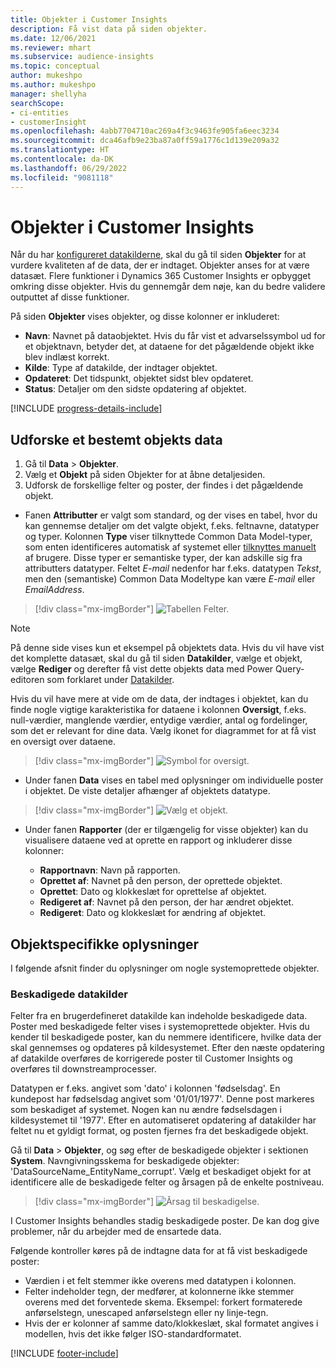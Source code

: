 ```yaml
---
title: Objekter i Customer Insights
description: Få vist data på siden objekter.
ms.date: 12/06/2021
ms.reviewer: mhart
ms.subservice: audience-insights
ms.topic: conceptual
author: mukeshpo
ms.author: mukeshpo
manager: shellyha
searchScope:
- ci-entities
- customerInsight
ms.openlocfilehash: 4abb7704710ac269a4f3c9463fe905fa6eec3234
ms.sourcegitcommit: dca46afb9e23ba87a0ff59a1776c1d139e209a32
ms.translationtype: HT
ms.contentlocale: da-DK
ms.lasthandoff: 06/29/2022
ms.locfileid: "9081118"
---
```

# <a name="entities-in-customer-insights"></a>Objekter i Customer Insights

Når du har [konfigureret datakilderne](data-sources.md), skal du gå til siden **Objekter** for at vurdere kvaliteten af de data, der er indtaget. Objekter anses for at være datasæt. Flere funktioner i Dynamics 365 Customer Insights er opbygget omkring disse objekter. Hvis du gennemgår dem nøje, kan du bedre validere outputtet af disse funktioner.

På siden **Objekter** vises objekter, og disse kolonner er inkluderet:

- **Navn**: Navnet på dataobjektet. Hvis du får vist et advarselssymbol ud for et objektnavn, betyder det, at dataene for det pågældende objekt ikke blev indlæst korrekt.
- **Kilde**: Type af datakilde, der indtager objektet.
- **Opdateret**: Det tidspunkt, objektet sidst blev opdateret.
- **Status**: Detaljer om den sidste opdatering af objektet.

[!INCLUDE [progress-details-include](includes/progress-details-pane.md)]

## <a name="explore-a-specific-entitys-data"></a>Udforske et bestemt objekts data

1. Gå til **Data** > **Objekter**.
1. Vælg et **Objekt** på siden Objekter for at åbne detaljesiden.  
1. Udforsk de forskellige felter og poster, der findes i det pågældende objekt.

- Fanen **Attributter** er valgt som standard, og der vises en tabel, hvor du kan gennemse detaljer om det valgte objekt, f.eks. feltnavne, datatyper og typer. Kolonnen **Type** viser tilknyttede Common Data Model-typer, som enten identificeres automatisk af systemet eller [tilknyttes manuelt](map-entities.md) af brugere. Disse typer er semantiske typer, der kan adskille sig fra attributters datatyper. Feltet *E-mail* nedenfor har f.eks. datatypen *Tekst*, men den (semantiske) Common Data Modeltype kan være *E-mail* eller *EmailAddress*.

> [!div class="mx-imgBorder"]
> ![Tabellen Felter.](media/data-manager-entities-fields.PNG "Tabellen Felter")

> [!NOTE]
> På denne side vises kun et eksempel på objektets data. Hvis du vil have vist det komplette datasæt, skal du gå til siden **Datakilder**, vælge et objekt, vælge **Rediger** og derefter få vist dette objekts data med Power Query-editoren som forklaret under [Datakilder](data-sources.md).

Hvis du vil have mere at vide om de data, der indtages i objektet, kan du finde nogle vigtige karakteristika for dataene i kolonnen **Oversigt**, f.eks. null-værdier, manglende værdier, entydige værdier, antal og fordelinger, som det er relevant for dine data. Vælg ikonet for diagrammet for at få vist en oversigt over dataene.

> [!div class="mx-imgBorder"]
> ![Symbol for oversigt.](media/data-manager-entities-summary.png "Dataoversigtstabel")

- Under fanen **Data** vises en tabel med oplysninger om individuelle poster i objektet. De viste detaljer afhænger af objektets datatype.

> [!div class="mx-imgBorder"]
> ![Vælg et objekt.](media/data-manager-entities-data.png "Vælg et objekt")

- Under fanen **Rapporter** (der er tilgængelig for visse objekter) kan du visualisere dataene ved at oprette en rapport og inkluderer disse kolonner:

  - **Rapportnavn**: Navn på rapporten.
  - **Oprettet af**: Navnet på den person, der oprettede objektet.
  - **Oprettet**: Dato og klokkeslæt for oprettelse af objektet.
  - **Redigeret af**: Navnet på den person, der har ændret objektet.
  - **Redigeret**: Dato og klokkeslæt for ændring af objektet. 

## <a name="entity-specific-information"></a>Objektspecifikke oplysninger

I følgende afsnit finder du oplysninger om nogle systemoprettede objekter.

### <a name="corrupted-data-sources"></a>Beskadigede datakilder

Felter fra en brugerdefineret datakilde kan indeholde beskadigede data. Poster med beskadigede felter vises i systemoprettede objekter. Hvis du kender til beskadigede poster, kan du nemmere identificere, hvilke data der skal gennemses og opdateres på kildesystemet. Efter den næste opdatering af datakilde overføres de korrigerede poster til Customer Insights og overføres til downstreamprocesser. 

Datatypen er f.eks. angivet som 'dato' i kolonnen 'fødselsdag'. En kundepost har fødselsdag angivet som '01/01/1977'. Denne post markeres som beskadiget af systemet. Nogen kan nu ændre fødselsdagen i kildesystemet til '1977'. Efter en automatiseret opdatering af datakilder har feltet nu et gyldigt format, og posten fjernes fra det beskadigede objekt. 

Gå til **Data** > **Objekter**, og søg efter de beskadigede objekter i sektionen **System**. Navngivningsskema for beskadigede objekter: 'DataSourceName_EntityName_corrupt'. Vælg et beskadiget objekt for at identificere alle de beskadigede felter og årsagen på de enkelte postniveau.
> [!div class="mx-imgBorder"]
> ![Årsag til beskadigelse.](media/corruption-reason.png "Årsag til beskadigelse")

I Customer Insights behandles stadig beskadigede poster. De kan dog give problemer, når du arbejder med de ensartede data.

Følgende kontroller køres på de indtagne data for at få vist beskadigede poster: 

- Værdien i et felt stemmer ikke overens med datatypen i kolonnen.
- Felter indeholder tegn, der medfører, at kolonnerne ikke stemmer overens med det forventede skema. Eksempel: forkert formaterede anførselstegn, unescaped anførselstegn eller ny linje-tegn.
- Hvis der er kolonner af samme dato/klokkeslæt, skal formatet angives i modellen, hvis det ikke følger ISO-standardformatet.


[!INCLUDE [footer-include](includes/footer-banner.md)]
